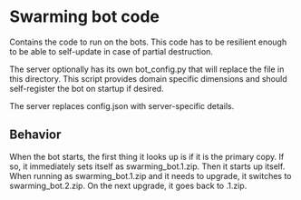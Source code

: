 Swarming bot code
=================

Contains the code to run on the bots. This code has to be resilient enough to be
able to self-update in case of partial destruction.

The server optionally has its own bot_config.py that will replace the file in
this directory. This script provides domain specific dimensions and should
self-register the bot on startup if desired.

The server replaces config.json with server-specific details.


Behavior
--------

When the bot starts, the first thing it looks up is if it is the primary copy.
If so, it immediately sets itself as swarming_bot.1.zip. Then it starts up
itself. When running as swarming_bot.1.zip and it needs to upgrade, it switches
to swarming_bot.2.zip. On the next upgrade, it goes back to .1.zip.
